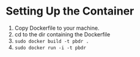 # Setting Up the Container

1. Copy Dockerfile to your machine.
2. cd to the dir containing the Dockerfile
3. `sudo docker build -t pbdr .`
4. `sudo docker run -i -t pbdr`
